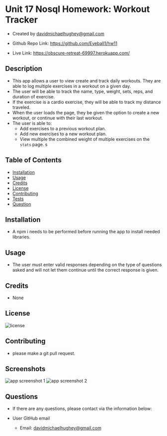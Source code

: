 # Unit 17 Nosql Homework: Workout Tracker

  * Created by davidmichaelhughey@gmail.com

  * Github Repo Link: https://github.com/Eyeball1/hw11
  
  * Live Link: https://obscure-retreat-69997.herokuapp.com/

## Description 

  * This app allows a user to view create and track daily workouts. They are able to log multiple exercises in a workout on a given day. 
  * The user will be able to track the name, type, weight, sets, reps, and duration of exercise. 
  * If the exercise is a cardio exercise, they will be able to track my distance traveled.
  * When the user loads the page, they be given the option to create a new workout, or continue with their last workout.
  * The user is able to:
    * Add exercises to a previous workout plan.
    * Add new exercises to a new workout plan.
    * View multiple the combined weight of multiple exercises on the `stats` page.
s
## Table of Contents 

  * [Installation](#installation)
  * [Usage](#usage)
  * [Credits](#credits)
  * [License](#license)
  * [Contributing](#contributing)
  * [Tests](#tests)
  * [Question](#question)

## Installation

  * A npm i needs to be performed before running the app to install needed libraries.

## Usage 

  * The user must enter valid responses depending on the type of questions asked and will not let them continue until the correct response is given. 

## Credits

  * None

## License

![license](https://img.shields.io/badge/License-UCB-blue)

## Contributing

  * please make a git pull request.

## Screenshots

![app screenshot 1](https://github.com/egadames/hw11/blob/master/assets/img/screenshot1.JPG)
![app screenshot 2](https://github.com/egadames/hw11/blob/master/assets/img/screenshot2.JPG)

## Questions

  * If there are any questions, please contact via the information below:

  * User GitHub email

    * Email:  davidmichaelhughey@gmail.com

  

